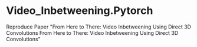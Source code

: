 # Video_Inbetweening.Pytorch
Reproduce Paper "From Here to There: Video Inbetweening Using Direct 3D Convolutions From Here to There: Video Inbetweening Using Direct 3D Convolutions"
